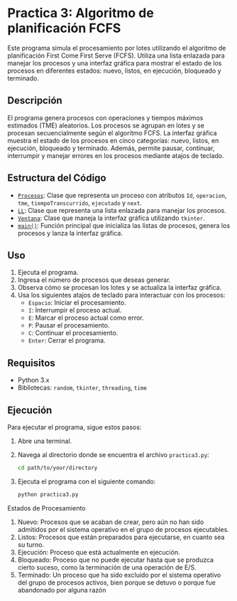# Practica 3: Algoritmo de planificación FCFS

Este programa simula el procesamiento por lotes utilizando el algoritmo de planificación First Come First Serve (FCFS). Utiliza una lista enlazada para manejar los procesos y una interfaz gráfica para mostrar el estado de los procesos en diferentes estados: nuevo, listos, en ejecución, bloqueado y terminado.

## Descripción

El programa genera procesos con operaciones y tiempos máximos estimados (TME) aleatorios. Los procesos se agrupan en lotes y se procesan secuencialmente según el algoritmo FCFS. La interfaz gráfica muestra el estado de los procesos en cinco categorías: nuevo, listos, en ejecución, bloqueado y terminado. Además, permite pausar, continuar, interrumpir y manejar errores en los procesos mediante atajos de teclado.

## Estructura del Código

- [`Procesos`](Programa%203/practica3.py): Clase que representa un proceso con atributos `Id`, `operacion`, `tme`, `tiempoTranscurrido`, `ejecutado` y `next`.
- [`LL`](Programa%203/practica3.py): Clase que representa una lista enlazada para manejar los procesos.
- [`Ventana`](Programa%203/practica3.py): Clase que maneja la interfaz gráfica utilizando `tkinter`.
- [`main()`](Programa%203/practica3.py): Función principal que inicializa las listas de procesos, genera los procesos y lanza la interfaz gráfica.

## Uso

1. Ejecuta el programa.
2. Ingresa el número de procesos que deseas generar.
3. Observa cómo se procesan los lotes y se actualiza la interfaz gráfica.
4. Usa los siguientes atajos de teclado para interactuar con los procesos:
   - `Espacio`: Iniciar el procesamiento.
   - `I`: Interrumpir el proceso actual.
   - `E`: Marcar el proceso actual como error.
   - `P`: Pausar el procesamiento.
   - `C`: Continuar el procesamiento.
   - `Enter`: Cerrar el programa.

## Requisitos

- Python 3.x
- Bibliotecas: `random`, `tkinter`, `threading`, `time`

## Ejecución

Para ejecutar el programa, sigue estos pasos:

1. Abre una terminal.
2. Navega al directorio donde se encuentra el archivo `practica3.py`:
   ```sh
   cd path/to/your/directory
3. Ejecuta el programa con el siguiente comando:

    ```sh
    python practica3.py

Estados de Procesamiento
1. Nuevo: Procesos que se acaban de crear, pero aún no han sido admitidos por el sistema operativo en el grupo de procesos ejecutables.
2. Listos: Procesos que están preparados para ejecutarse, en cuanto sea su turno.
3. Ejecución: Proceso que está actualmente en ejecución.
4. Bloqueado: Proceso que no puede ejecutar hasta que se produzca cierto suceso, como la terminación de una operación de E/S.
5. Terminado: Un proceso que ha sido excluido por el sistema operativo del grupo de procesos activos, bien porque se detuvo o porque fue abandonado por alguna razón
